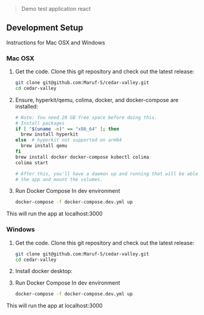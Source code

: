 > Demo test application react

## Development Setup

Instructions for Mac OSX and Windows

### Mac OSX

1. Get the code. Clone this git repository and check out the latest release:
    ```bash
    git clone git@github.com:Maruf-S/cedar-valley.git
    cd cedar-valley
    ```
2. Ensure, hyperkit/qemu, colima, docker, and docker-compose are installed:

    ```bash
    # Note: You need 20 GB free space before doing this.
    # Install packages
    if [ "$(uname -m)" == "x86_64" ]; then
      brew install hyperkit
    else  # hyperkit not supported on arm64
      brew install qemu
    fi
    brew install docker docker-compose kubectl colima
    colima start

    # After this, you'll have a daemon up and running that will be able to run
    # the app and mount the volumes.
    ```
3. Run Docker Compose In dev environment
    ```bash
    docker-compose -f docker-compose.dev.yml up
    ```

This will run the app at localhost:3000

### Windows

1. Get the code. Clone this git repository and check out the latest release:
    ```bash
    git clone git@github.com:Maruf-S/cedar-valley.git
    cd cedar-valley
    ```
2. Install docker desktop:

3. Run Docker Compose In dev environment
    ```bash
    docker-compose -f docker-compose.dev.yml up
    ```

This will run the app at localhost:3000
